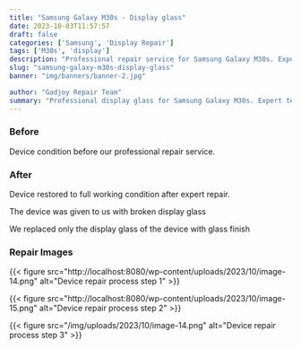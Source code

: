 ```yaml
---
title: "Samsung Galaxy M30s - Display glass"
date: 2023-10-03T11:57:57
draft: false
categories: ['Samsung', 'Display Repair']
tags: ['M30s', 'display']
description: "Professional repair service for Samsung Galaxy M30s. Expert diagnosis and quality repairs in Bangalore."
slug: "samsung-galaxy-m30s-display-glass"
banner: "img/banners/banner-2.jpg"

author: "Gadjoy Repair Team"
summary: "Professional display glass for Samsung Galaxy M30s. Expert technicians, quality parts, warranty included."
---
```


### Before

Device condition before our professional repair service.

### After

Device restored to full working condition after expert repair.

The device was given to us with broken display glass

We replaced only the display glass of the device with glass finish

### Repair Images

{{< figure src="http://localhost:8080/wp-content/uploads/2023/10/image-14.png" alt="Device repair process step 1" >}}

{{< figure src="http://localhost:8080/wp-content/uploads/2023/10/image-15.png" alt="Device repair process step 2" >}}

{{< figure src="/img/uploads/2023/10/image-14.png" alt="Device repair process step 3" >}}

